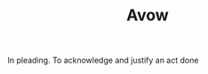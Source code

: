 ---
title: Avow
letter: A
permalink: "/definitions/avow.html"
body: In pleading. To acknowledge and justify an act done
published_at: '2018-07-07'
source: Black's Law Dictionary
layout: post
---